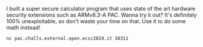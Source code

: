 I built a super secure calculator program that uses state of the art hardware
security extensions such as ARMv8.3-A PAC. Wanna try it out? It's definitely
100% unexploitable, so don't waste your time on that. Use it to do some math
instead!

```sh
nc pac.challs.external.open.ecsc2024.it 38311
```
